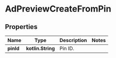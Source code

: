 
# AdPreviewCreateFromPin

## Properties
Name | Type | Description | Notes
------------ | ------------- | ------------- | -------------
**pinId** | **kotlin.String** | Pin ID. | 



